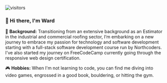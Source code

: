 ![visitors](https://vbr.wocr.tk/badge?page_id=WSarkhan.WSarkhan&lcolor=4a0d32)

 
 ### 👋 Hi there, I'm Ward

🚀 **Background:** Transitioning from an extensive background as an Estimator in the industrial and commercial roofing sector, I’m embarking on a new journey to embrace my passion for technology and software development starting with a full-stack software development course run by Northcoders. I've also started my journey on FreeCodeCamp currently going through the responsive web design certification. 

🎮 **Hobbies:** When I'm not learning to code, you can find me diving into video games, engrossed in a good book, bouldering, or hitting the gym.



